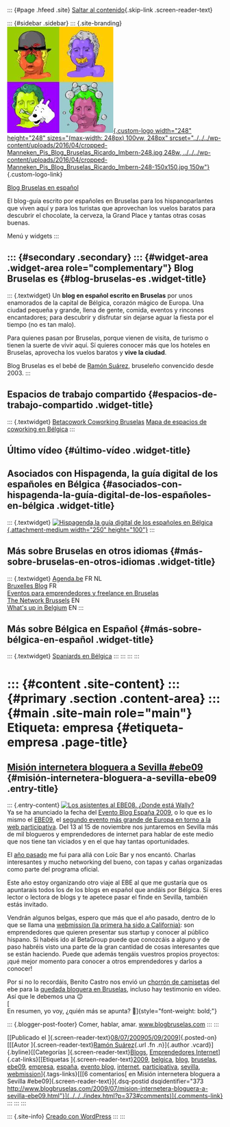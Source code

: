 ::: {#page .hfeed .site}
[Saltar al contenido](index.html#content){.skip-link
.screen-reader-text}

::: {#sidebar .sidebar}
::: {.site-branding}
[![](../../../wp-content/uploads/2016/04/cropped-Manneken_Pis_Blog_Bruselas_Ricardo_Imbern-248.jpg){.custom-logo
width="248" height="248" sizes="(max-width: 248px) 100vw, 248px"
srcset="../../../wp-content/uploads/2016/04/cropped-Manneken_Pis_Blog_Bruselas_Ricardo_Imbern-248.jpg 248w, ../../../wp-content/uploads/2016/04/cropped-Manneken_Pis_Blog_Bruselas_Ricardo_Imbern-248-150x150.jpg 150w"}](../../../index.html){.custom-logo-link}

[Blog Bruselas en español](../../../index.html)

El blog-guía escrito por españoles en Bruselas para los hispanoparlantes
que viven aquí y para los turistas que aprovechan los vuelos baratos
para descubrir el chocolate, la cerveza, la Grand Place y tantas otras
cosas buenas.

Menú y widgets
:::

::: {#secondary .secondary}
::: {#widget-area .widget-area role="complementary"}
Blog Bruselas es {#blog-bruselas-es .widget-title}
----------------

::: {.textwidget}
Un **blog en español escrito en Bruselas** por unos enamorados de la
capital de Bélgica, corazón mágico de Europa. Una ciudad pequeña y
grande, llena de gente, comida, eventos y rincones encantadores; para
descubrir y disfrutar sin dejarse aguar la fiesta por el tiempo (no es
tan malo).

Para quienes pasan por Bruselas, porque vienen de visita, de turismo o
tienen la suerte de vivir aquí. Sí quieres conocer más que los hoteles
en Bruselas, aprovecha los vuelos baratos y **vive la ciudad**.

Blog Bruselas es el bebé de [Ramón Suárez](http://www.ramonsuarez.com),
bruseleño convencido desde 2003.
:::

Espacios de trabajo compartido {#espacios-de-trabajo-compartido .widget-title}
------------------------------

::: {.textwidget}
[Betacowork Coworking Bruselas](http://www.betacowork.com) [Mapa de
espacios de coworking en Bélgica](http://coworkingbelgium.com)
:::

Último vídeo {#último-vídeo .widget-title}
------------

Asociados con Hispagenda, la guía digital de los españoles en Bélgica {#asociados-con-hispagenda-la-guía-digital-de-los-españoles-en-bélgica .widget-title}
---------------------------------------------------------------------

::: {.textwidget}
[![Hispagenda,la guía digital de los españoles en
Bélgica](../../../wp-content/uploads/2010/04/Hispagenda-250px.gif "Hispagenda, la guía digital de los españoles en Bélgica"){.attachment-medium
width="250" height="100"}](http://www.hispagenda.com)
:::

Más sobre Bruselas en otros idiomas {#más-sobre-bruselas-en-otros-idiomas .widget-title}
-----------------------------------

::: {.textwidget}
[Agenda.be](http://www.agenda.be) FR NL\
[Bruxelles Blog](http://www.bxlblog.be/) FR\
[Eventos para emprendedores y freelance en
Bruselas](http://www.betacowork.com/events/)\
[The Network
Brussels](http://groups.yahoo.com/group/TheNetworkBrussels/) EN\
[What\'s up in Belgium](http://www.whatsupin.be/) EN
:::

Más sobre Bélgica en Español {#más-sobre-bélgica-en-español .widget-title}
----------------------------

::: {.textwidget}
[Spaniards en Bélgica](http://www.spaniards.es/paises/belgica)
:::
:::
:::
:::

::: {#content .site-content}
::: {#primary .section .content-area}
::: {#main .site-main role="main"}
Etiqueta: empresa {#etiqueta-empresa .page-title}
=================

[Misión internetera bloguera a Sevilla \#ebe09](../../../index.html?p=373) {#misión-internetera-bloguera-a-sevilla-ebe09 .entry-title}
--------------------------------------------------------------------------

::: {.entry-content}
[![Los asistentes al EBE08. ¿Donde está
Wally?](http://farm4.static.flickr.com/3063/3034929064_80a7f7abbc.jpg)](http://farm4.static.flickr.com/3063/3034929064_80a7f7abbc.jpg)\
Ya se ha anunciado la fecha del [Evento Blog España
2009](http://www.eventoblog.com/), o lo que es lo mismo el
[EBE09](http://search.twitter.com/search?q=%23ebe09), el [segundo evento
más grande de Europa en torno a la web
participativa](http://www.eventoblog.com/press/info.pdf). Del 13 al 15
de noviembre nos juntaremos en Sevilla más de mil blogueros y
emprendedores de internet para hablar de este medio que nos tiene tan
viciados y en el que hay tantas oportunidades.

El [año
pasado](http://www.blogbruselas.com/2008/11/evento-blog-08-la-conexin-bruselas.html)
me fui para allá con Loïc Bar y nos encantó. Charlas interesantes y
mucho networking del bueno, con tapas y cañas organizadas como parte del
programa oficial.

Este año estoy organizando otro viaje al EBE al que me gustaría que os
apuntarais todos los de los blogs en español que andáis por Bélgica. Sí
eres lector o lectora de blogs y te apetece pasar el finde en Sevilla,
también estás invitado.

Vendrán algunos belgas, espero que más que el año pasado, dentro de lo
que se llama una [webmission (la primera ha sido a
California)](http://wiki.webmission.be/): son emprendedores que quieren
presentar sus startup y conocer al público hispano. Si habéis ido al
BetaGroup puede que conozcáis a alguno y de paso habréis visto una parte
de la gran cantidad de cosas interesantes que se están haciendo. Puede
que además tengáis vuestros propios proyectos: ¡qué mejor momento para
conocer a otros emprendedores y darlos a conocer!

Por si no lo recordáis, Benito Castro nos envió un [chorrón de
camisetas](http://www.blogbruselas.com/2009/03/mas-regalos-para-la-quedada.html)
del ebe para la [quedada bloguera en
Bruselas](http://www.blogbruselas.com/2009/03/cronica-de-una-quedada-anunciada.html),
incluso hay testimonio en vídeo. Así que le debemos una 😉\
[\
En resumen, yo voy, ¿quién más se apunta? 🙂]{style="font-weight: bold;"}

::: {.blogger-post-footer}
Comer, hablar, amar. www.blogbruselas.com
:::
:::

[[Publicado el
]{.screen-reader-text}[08/07/200905/09/2009](../../../index.html?p=373)]{.posted-on}[[[Autor
]{.screen-reader-text}[Ramón
Suárez](../../2010/04/30/index.html?author=2){.url .fn .n}]{.author
.vcard}]{.byline}[[Categorías
]{.screen-reader-text}[Blogs](../../category/blogs/index.html),
[Emprendedores
Internet](../../category/emprendedores-internet/index.html)]{.cat-links}[[Etiquetas
]{.screen-reader-text}[2009](../2009/index.html),
[belgica](../belgica/index.html), [blog](../blog/index.html),
[bruselas](../bruselas/index.html), [ebe09](../ebe09/index.html),
[empresa](index.html), [españa](../espana/index.html), [evento
blog](../evento-blog/index.html), [internet](../internet/index.html),
[participativa](../participativa/index.html),
[sevilla](../sevilla/index.html),
[webmission](../webmission/index.html)]{.tags-links}[[[6 comentarios[ en
Misión internetera bloguera a Sevilla
\#ebe09]{.screen-reader-text}]{.dsq-postid
dsqidentifier="373 http://www.blogbruselas.com/2009/07/mision-internetera-bloguera-a-sevilla-ebe09.html"}](../../../index.html?p=373#comments)]{.comments-link}
:::
:::
:::

::: {.site-info}
[Creado con WordPress](https://es.wordpress.org/)
:::
:::
